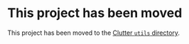 # This project has been moved

This project has been moved to the [Clutter `utils` directory](https://github.com/Clutter-Development/Clutter/tree/master/clutter/utils/db).
